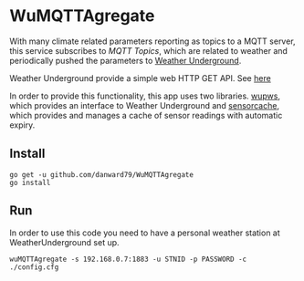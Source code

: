 # WuMQTTAgregate

With many climate related parameters reporting as topics to a MQTT server, this service subscribes to *MQTT Topics*, which are related to weather and periodically pushed the parameters to [Weather Underground](http://www.weatherunderground.com).

Weather Underground provide a simple web HTTP GET API. See [here](http://wiki.wunderground.com/index.php/PWS_-_Upload_Protocol)

In order to provide this functionality, this app uses two libraries. [wupws](https://github.com/danward79/wupws), which provides an interface to Weather Underground and [sensorcache](https://github.com/danward79/sensorcache), which provides and manages a cache of sensor readings with automatic expiry.

## Install

```
go get -u github.com/danward79/WuMQTTAgregate
go install
```

## Run

In order to use this code you need to have a personal weather station at WeatherUnderground set up.

```
wuMQTTAgregate -s 192.168.0.7:1883 -u STNID -p PASSWORD -c ./config.cfg
```
